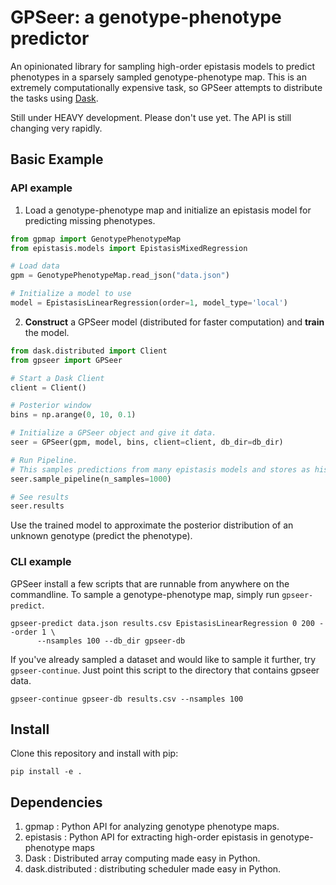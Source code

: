 # GPSeer: a genotype-phenotype predictor

An opinionated library for sampling high-order epistasis models to predict phenotypes in a sparsely sampled genotype-phenotype map. This is an extremely computationally expensive task, so GPSeer attempts to 
distribute the tasks using [Dask](https://github.com/dask/dask).

Still under HEAVY development. Please don't use yet. The API is still changing very rapidly.

## Basic Example

### API example

1. Load a genotype-phenotype map and initialize an epistasis model for predicting missing phenotypes.

```python
from gpmap import GenotypePhenotypeMap
from epistasis.models import EpistasisMixedRegression

# Load data
gpm = GenotypePhenotypeMap.read_json("data.json")

# Initialize a model to use
model = EpistasisLinearRegression(order=1, model_type='local')
```
2. **Construct** a GPSeer model (distributed for faster computation) and **train** the model.

```python
from dask.distributed import Client
from gpseer import GPSeer

# Start a Dask Client
client = Client()

# Posterior window
bins = np.arange(0, 10, 0.1)

# Initialize a GPSeer object and give it data.
seer = GPSeer(gpm, model, bins, client=client, db_dir=db_dir)

# Run Pipeline.
# This samples predictions from many epistasis models and stores as histograms.
seer.sample_pipeline(n_samples=1000)

# See results
seer.results
```

Use the trained model to approximate the posterior distribution of an unknown 
genotype (predict the phenotype). 

### CLI example

GPSeer install a few scripts that are runnable from anywhere on the commandline. 
To sample a genotype-phenotype map, simply run `gpseer-predict`.

```
gpseer-predict data.json results.csv EpistasisLinearRegression 0 200 --order 1 \
      --nsamples 100 --db_dir gpseer-db
```

If you've already sampled a dataset and would like to sample it further, try
`gpseer-continue`. Just point this script to the directory that contains 
gpseer data.

```
gpseer-continue gpseer-db results.csv --nsamples 100 
```

## Install

Clone this repository and install with pip:

```
pip install -e .
```

## Dependencies

1. gpmap : Python API for analyzing genotype phenotype maps.
2. epistasis : Python API for extracting high-order epistasis in genotype-phenotype maps
4. Dask : Distributed array computing made easy in Python.
5. dask.distributed : distributing scheduler made easy in Python.
